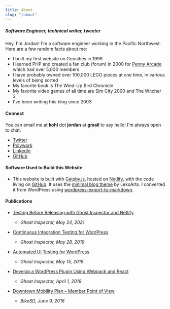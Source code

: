```yaml
---
title: About
slug: "/about"
---
```


##### Software Engineer, technical writer, tweeter

Hey, I'm Jordan! I'm a software engineer working in the Pacific Northwest. Here are a few random facts about me:

- I built my first website on Geocities in 1999
- I learned PHP and created a fan club (forum) in 2000 for [Penny Arcade](https://penny-arcade.com) which had over 5,000 members
- I have probably owned over 100,000 LEGO pieces at one time, in various levels of being sorted
- My favorite book is The Wind-Up Bird Chronicle
- My favorite video games of all time are Sim City 2000 and The Witcher 3
- I've been writing this blog since 2003

#### Connect

You can email me at **kohl** dot **jordan** at **gmail** to say hello! I'm always open to chat.

- [Twitter](https://twitter.com/simpixelated)
- [Polywork](https://polywork.com/simpixelated)
- [LinkedIn](https://www.linkedin.com/in/jordankohl/)
- [GitHub](https://github.com/simpixelated)

#### Software Used to Build this Website

- This website is built with [Gatsby.js](https://www.gatsbyjs.com/docs/), hosted on [Netlify](https://docs.netlify.com/#get-started), with the code living on [GitHub](https://github.com/simpixelated/simpixelated.com). It uses the [minimal blog theme](https://github.com/LekoArts/gatsby-themes/tree/master/themes/gatsby-theme-minimal-blog) by LekoArts. I converted it from WordPress using [wordpress-export-to-markdown](https://github.com/lonekorean/wordpress-export-to-markdown).

#### Publications

- [Testing Before Releasing with Ghost Inspector and Netlify](https://ghostinspector.com/blog/testing-before-releasing-with-ghost-inspector-and-netlify/)

  - _Ghost Inspector, May 24, 2021_

- [Continuous Integration Testing for WordPress](https://ghostinspector.com/blog/continuous-integration-testing-for-wordpress/)

  - _Ghost Inspector, May 28, 2019_

- [Automated UI Testing for WordPress](https://ghostinspector.com/blog/automated-ui-testing-for-wordpress/)

  - _Ghost Inspector, May 15, 2019_

- [Develop a WordPress Plugin Using Webpack and React](https://ghostinspector.com/blog/develop-wordpress-plugin-with-webpack-and-react/)

  - _Ghost Inspector, April 1, 2019_

- [Downtown Mobility Plan – Member Point of View](https://bikesd.org/advocacy/downtown-mobility-plan-member-point-of-view/)
  - _BikeSD, June 9, 2016_
